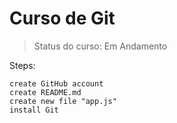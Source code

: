 <h1>Curso de Git</h1>

>Status do curso: Em Andamento

Steps:
```
create GitHub account
create README.md
create new file "app.js"
install Git
```
